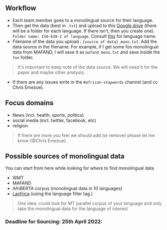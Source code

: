 ## Workflow
- Each team member goes to a monolingual source for their language.
- Then get the data (best in `.txt`) and upload to this [Google drive](https://drive.google.com/drive/folders/11tO917ezdjATB-Ct94mUYfBXf0aVCcuS?usp=sharing) (there will be a folder for each language. If there isn’t, then you create one). `Folder name: IS0-639-3 of language`. Consult [this](https://github.com/masakhane-io/masakhane-preprocessing/blob/main/african-stopwords/LANGUAGE-TABLE.md) for language name. 
- Filename of the data you upload : `{source of data}_mono.txt`. Add the data source in the filename. For example, if I get some fon monolingual data from MAFAND, I will save it as `mafand_mono.txt` and save inside the `fon` folder.
> It's important to keep note of the data source. We will need it for the paper and maybe other analysis.   
- If there are any issues write in the `#african-stopwords` channel (and cc Chris Emezue).

## Focus domains
- News (incl. health, sports, politics)
- social media (incl. twitter, facebook, etc)
- religion 

> If there are more you feel we should add (or remove) please let me know (@Chris Emezue).

## Possible sources of monolingual data
You can start from here while looking for where to find monolingual data
- WMT
- MAFAND
- AfriBERTA corpus (monolingual data in 10 languages)
- [Lanfrica](https://www.lanfrica.com/records) (using the language filter tag.)
> One idea: could look for MT parallel corpus of your language and only take the monolingual data for the language of interest 


### Deadline for Sourcing: 25th April 2022: 
